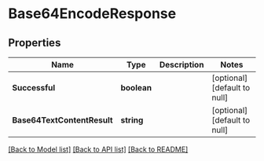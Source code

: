 # Base64EncodeResponse

## Properties
Name | Type | Description | Notes
------------ | ------------- | ------------- | -------------
**Successful** | **boolean** |  | [optional] [default to null]
**Base64TextContentResult** | **string** |  | [optional] [default to null]

[[Back to Model list]](../README.md#documentation-for-models) [[Back to API list]](../README.md#documentation-for-api-endpoints) [[Back to README]](../README.md)



